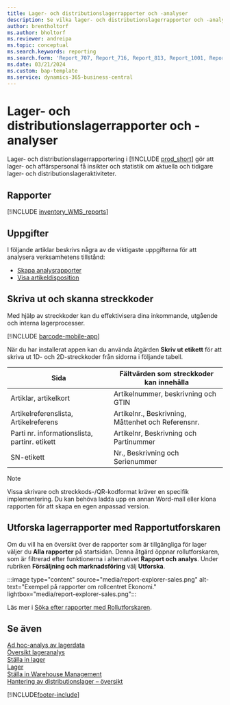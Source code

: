 ```yaml
---
title: Lager- och distributionslagerrapporter och -analyser
description: Se vilka lager- och distributionslagerrapporter och -analyser som är tillgängliga i standardversionen av Business Central så att du kan hålla reda på din verksamhet.
author: brentholtorf
ms.author: bholtorf
ms.reviewer: andreipa
ms.topic: conceptual
ms.search.keywords: reporting
ms.search.form: 'Report_707, Report_716, Report_813, Report_1001, Report_5807, Report_5808, Report_5809, Report_7313, Report_7319, Report_7320'
ms.date: 03/21/2024
ms.custom: bap-template
ms.service: dynamics-365-business-central
---
```

# Lager- och distributionslagerrapporter och -analyser

Lager- och distributionslagerrapportering i [!INCLUDE [prod_short](includes/prod_short.md)] gör att lager- och affärspersonal få insikter och statistik om aktuella och tidigare lager- och distributionslageraktiviteter.  

## Rapporter

[!INCLUDE [inventory_WMS_reports](includes/inventory-WMS-reports-include.md)]

## Uppgifter

I följande artiklar beskrivs några av de viktigaste uppgifterna för att analysera verksamhetens tillstånd:

* [Skapa analysrapporter](bi-how-create-analysis-views-reports.md)  
* [Visa artikeldisposition](inventory-how-availability-overview.md)

## Skriva ut och skanna streckkoder

Med hjälp av streckkoder kan du effektivisera dina inkommande, utgående och interna lagerprocesser. 

[!INCLUDE [barcode-mobile-app](includes/barcode-mobile-app.md)]

När du har installerat appen kan du använda åtgärden **Skriv ut etikett** för att skriva ut 1D- och 2D-streckkoder från sidorna i följande tabell.

|Sida  |Fältvärden som streckkoder kan innehålla  |
|---------|---------|
|Artiklar, artikelkort     |Artikelnummer, beskrivning och GTIN         |
|Artikelreferenslista, Artikelreferens     |Artikelnr., Beskrivning, Måttenhet och Referensnr.         |
|Parti nr. informationslista, partinr. etikett     |Artikelnr, Beskrivning och Partinummer       |
|SN-etikett     |Nr., Beskrivning och Serienummer         |

> [!NOTE]
> Vissa skrivare och streckkods-/QR-kodformat kräver en specifik implementering. Du kan behöva ladda upp en annan Word-mall eller klona rapporten för att skapa en egen anpassad version.


## Utforska lagerrapporter med Rapportutforskaren

Om du vill ha en översikt över de rapporter som är tillgängliga för lager väljer du **Alla rapporter** på startsidan. Denna åtgärd öppnar rollutforskaren, som är filtrerad efter funktionerna i alternativet **Rapport och analys**. Under rubriken **Försäljning och marknadsföring** välj **Utforska**.

:::image type="content" source="media/report-explorer-sales.png" alt-text="Exempel på rapporter om rollcentret Ekonomi." lightbox="media/report-explorer-sales.png":::

Läs mer i [Söka efter rapporter med Rollutforskaren](ui-role-explorer.md).


## Se även

[Ad hoc-analys av lagerdata](ad-hoc-analysis-inventory.md)  
[Översikt lageranalys](inventory-analytics-overview.md)   
[Ställa in lager](inventory-setup-inventory.md)  
[Lager](inventory-manage-inventory.md)  
[Ställa in Warehouse Management](warehouse-setup-warehouse.md)  
[Hantering av distributionslager – översikt](design-details-warehouse-management.md)

[!INCLUDE[footer-include](includes/footer-banner.md)]
